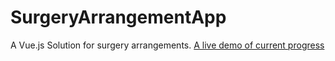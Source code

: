 # SurgeryArrangementApp
A Vue.js Solution for surgery arrangements.
[A live demo of current progress](http://satjd1996.github.io/SurgeryArrangementApp)